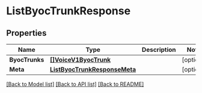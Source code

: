 # ListByocTrunkResponse

## Properties

Name | Type | Description | Notes
------------ | ------------- | ------------- | -------------
**ByocTrunks** | [**[]VoiceV1ByocTrunk**](voice.v1.byoc_trunk.md) |  | [optional] 
**Meta** | [**ListByocTrunkResponseMeta**](ListByocTrunkResponse_meta.md) |  | [optional] 

[[Back to Model list]](../README.md#documentation-for-models) [[Back to API list]](../README.md#documentation-for-api-endpoints) [[Back to README]](../README.md)


